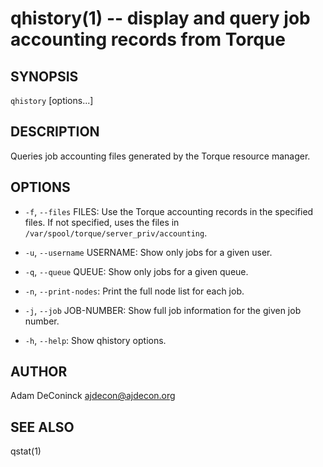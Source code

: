 qhistory(1) -- display and query job accounting records from Torque
===================================================================

## SYNOPSIS

`qhistory` [options...]

## DESCRIPTION

Queries job accounting files generated by the Torque resource manager.

## OPTIONS

* `-f`, `--files` FILES:
  Use the Torque accounting records in the specified files. If not specified,
  uses the files in `/var/spool/torque/server_priv/accounting`.

* `-u`, `--username` USERNAME:
  Show only jobs for a given user.

* `-q`, `--queue` QUEUE:
  Show only jobs for a given queue.

* `-n`, `--print-nodes`:
  Print the full node list for each job.

* `-j`, `--job` JOB-NUMBER:
  Show full job information for the given job number.

* `-h`, `--help`:
  Show qhistory options.

## AUTHOR

Adam DeConinck <ajdecon@ajdecon.org>

## SEE ALSO

qstat(1)
